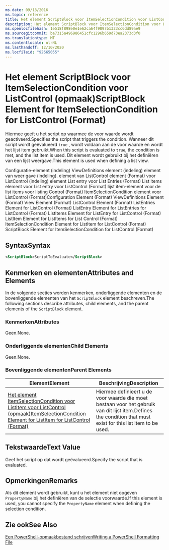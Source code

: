```yaml
---
ms.date: 09/13/2016
ms.topic: reference
title: Het element ScriptBlock voor ItemSelectionCondition voor ListControl (opmaak)
description: Het element ScriptBlock voor ItemSelectionCondition voor ListControl (opmaak)
ms.openlocfilehash: 1e518f898e0e1e62ca64f9897b1323cc6dd89ae9
ms.sourcegitcommit: ba7315a496986451cfc1296b659d73ea2373d3f0
ms.translationtype: MT
ms.contentlocale: nl-NL
ms.lasthandoff: 12/10/2020
ms.locfileid: "92665055"
---
```

# <a name="scriptblock-element-for-itemselectioncondition-for-listcontrol-format"></a><span data-ttu-id="675f4-103">Het element ScriptBlock voor ItemSelectionCondition voor ListControl (opmaak)</span><span class="sxs-lookup"><span data-stu-id="675f4-103">ScriptBlock Element for ItemSelectionCondition for ListControl (Format)</span></span>

<span data-ttu-id="675f4-104">Hiermee geeft u het script op waarmee de voor waarde wordt geactiveerd.</span><span class="sxs-lookup"><span data-stu-id="675f4-104">Specifies the script that triggers the condition.</span></span> <span data-ttu-id="675f4-105">Wanneer dit script wordt geëvalueerd `true` , wordt voldaan aan de voor waarde en wordt het lijst item gebruikt.</span><span class="sxs-lookup"><span data-stu-id="675f4-105">When this script is evaluated to `true`, the condition is met, and the list item is used.</span></span> <span data-ttu-id="675f4-106">Dit element wordt gebruikt bij het definiëren van een lijst weergave.</span><span class="sxs-lookup"><span data-stu-id="675f4-106">This element is used when defining a list view.</span></span>

<span data-ttu-id="675f4-107">Configuratie-element (indeling) ViewDefinitions element (indeling) element van weer gave (indeling). element van ListControl element (Format) voor ListControl (indeling) element List entry voor List Entries (Format) List items element voor List entry voor ListControl (Format) lijst item-element voor de list items voor listing Control (Format) ItemSelectionCondition element voor ListControl (Format)</span><span class="sxs-lookup"><span data-stu-id="675f4-107">Configuration Element (Format) ViewDefinitions Element (Format) View Element (Format) ListControl Element (Format) ListEntries Element for ListControl (Format) ListEntry Element for ListEntries for ListControl (Format) ListItems Element for ListEntry for ListControl (Format) ListItem Element for ListItems for List Control (Format) ItemSelectionCondition Element for ListItem for ListControl (Format) ScriptBlock Element for ItemSelectionCondition for ListControl  (Format)</span></span>

## <a name="syntax"></a><span data-ttu-id="675f4-108">Syntax</span><span class="sxs-lookup"><span data-stu-id="675f4-108">Syntax</span></span>

```xml
<ScriptBlock>ScriptToEvaluate</ScriptBlock>
```

## <a name="attributes-and-elements"></a><span data-ttu-id="675f4-109">Kenmerken en elementen</span><span class="sxs-lookup"><span data-stu-id="675f4-109">Attributes and Elements</span></span>

<span data-ttu-id="675f4-110">In de volgende secties worden kenmerken, onderliggende elementen en de bovenliggende elementen van het `ScriptBlock` element beschreven.</span><span class="sxs-lookup"><span data-stu-id="675f4-110">The following sections describe attributes, child elements, and the parent elements of the `ScriptBlock` element.</span></span>

### <a name="attributes"></a><span data-ttu-id="675f4-111">Kenmerken</span><span class="sxs-lookup"><span data-stu-id="675f4-111">Attributes</span></span>

<span data-ttu-id="675f4-112">Geen.</span><span class="sxs-lookup"><span data-stu-id="675f4-112">None.</span></span>

### <a name="child-elements"></a><span data-ttu-id="675f4-113">Onderliggende elementen</span><span class="sxs-lookup"><span data-stu-id="675f4-113">Child Elements</span></span>

<span data-ttu-id="675f4-114">Geen.</span><span class="sxs-lookup"><span data-stu-id="675f4-114">None.</span></span>

### <a name="parent-elements"></a><span data-ttu-id="675f4-115">Bovenliggende elementen</span><span class="sxs-lookup"><span data-stu-id="675f4-115">Parent Elements</span></span>

|<span data-ttu-id="675f4-116">Element</span><span class="sxs-lookup"><span data-stu-id="675f4-116">Element</span></span>|<span data-ttu-id="675f4-117">Beschrijving</span><span class="sxs-lookup"><span data-stu-id="675f4-117">Description</span></span>|
|-------------|-----------------|
|[<span data-ttu-id="675f4-118">Het element ItemSelectionCondition voor ListItem voor ListControl (opmaak)</span><span class="sxs-lookup"><span data-stu-id="675f4-118">ItemSelectionCondition Element for ListItem for ListControl (Format)</span></span>](./itemselectioncondition-element-for-listitem-for-listcontrol-format.md)|<span data-ttu-id="675f4-119">Hiermee definieert u de voor waarde die moet bestaan voor het gebruik van dit lijst item.</span><span class="sxs-lookup"><span data-stu-id="675f4-119">Defines the condition that must exist for this list item to be used.</span></span>|

## <a name="text-value"></a><span data-ttu-id="675f4-120">Tekstwaarde</span><span class="sxs-lookup"><span data-stu-id="675f4-120">Text Value</span></span>

<span data-ttu-id="675f4-121">Geef het script op dat wordt geëvalueerd.</span><span class="sxs-lookup"><span data-stu-id="675f4-121">Specify the script that is evaluated.</span></span>

## <a name="remarks"></a><span data-ttu-id="675f4-122">Opmerkingen</span><span class="sxs-lookup"><span data-stu-id="675f4-122">Remarks</span></span>

<span data-ttu-id="675f4-123">Als dit element wordt gebruikt, kunt u het element niet opgeven `PropertyName` bij het definiëren van de selectie voorwaarde.</span><span class="sxs-lookup"><span data-stu-id="675f4-123">If this element is used, you cannot specify the `PropertyName` element when defining the selection condition.</span></span>

## <a name="see-also"></a><span data-ttu-id="675f4-124">Zie ook</span><span class="sxs-lookup"><span data-stu-id="675f4-124">See Also</span></span>

[<span data-ttu-id="675f4-125">Een PowerShell-opmaakbestand schrijven</span><span class="sxs-lookup"><span data-stu-id="675f4-125">Writing a PowerShell Formatting File</span></span>](./writing-a-powershell-formatting-file.md)
